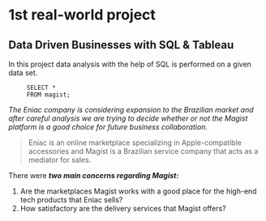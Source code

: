 # 1st real-world project

## Data Driven Businesses with SQL & Tableau

In this project data analysis with the help of SQL is performed on a given data set. 
 ``` 
      SELECT *
      FROM magist; 
 ```
      
*The Eniac company is considering expansion to the Brazilian market and after careful analysis we are trying to decide whether or not the Magist platform is a good choice for future business collaboration.* 
> Eniac is an online marketplace specializing in Apple-compatible accessories and Magist is a Brazilian service company that acts as a mediator for sales.

There were ***two main concerns regarding Magist:***
1. Are the marketplaces Magist works with a good place for the high-end tech products that Eniac sells?
2. How satisfactory are the delivery services that Magist offers? 
